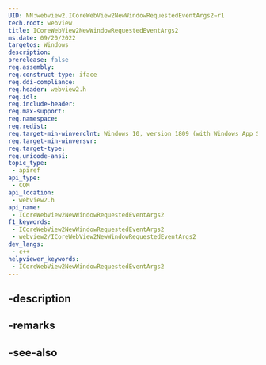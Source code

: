 ```yaml
---
UID: NN:webview2.ICoreWebView2NewWindowRequestedEventArgs2~r1
tech.root: webview
title: ICoreWebView2NewWindowRequestedEventArgs2
ms.date: 09/20/2022
targetos: Windows
description: 
prerelease: false
req.assembly: 
req.construct-type: iface
req.ddi-compliance: 
req.header: webview2.h
req.idl: 
req.include-header: 
req.max-support: 
req.namespace: 
req.redist: 
req.target-min-winverclnt: Windows 10, version 1809 (with Windows App SDK 1.1 or later)
req.target-min-winversvr: 
req.target-type: 
req.unicode-ansi: 
topic_type:
 - apiref
api_type:
 - COM
api_location:
 - webview2.h
api_name:
 - ICoreWebView2NewWindowRequestedEventArgs2
f1_keywords:
 - ICoreWebView2NewWindowRequestedEventArgs2
 - webview2/ICoreWebView2NewWindowRequestedEventArgs2
dev_langs:
 - c++
helpviewer_keywords:
 - ICoreWebView2NewWindowRequestedEventArgs2
---
```


## -description

## -remarks

## -see-also

